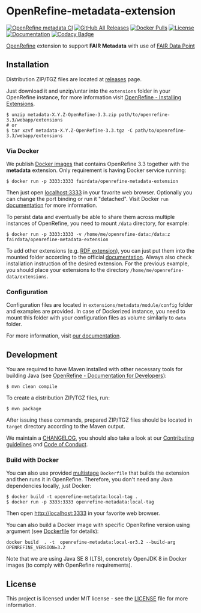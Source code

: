 # OpenRefine-metadata-extension

[![OpenRefine metadata CI](https://github.com/FAIRDataTeam/OpenRefine-metadata-extension/workflows/OpenRefine%20metadata%20CI/badge.svg?branch=master)](https://github.com/FAIRDataTeam/OpenRefine-metadata-extension/actions)
[![GitHub All Releases](https://img.shields.io/github/downloads/FAIRDataTeam/OpenRefine-metadata-extension/total)](https://github.com/FAIRDataTeam/OpenRefine-metadata-extension/releases)
[![Docker Pulls](https://img.shields.io/docker/pulls/fairdata/openrefine-metadata-extension)](https://hub.docker.com/r/fairdata/openrefine-metadata-extension)
[![License](https://img.shields.io/github/license/FAIRDataTeam/OpenRefine-metadata-extension)](LICENSE)
[![Documentation](https://readthedocs.org/projects/fairdatapoint/badge/?version=latest)](https://fairdatapoint.readthedocs.io/en/latest/openrefine/usage.html)
[![Codacy Badge](https://api.codacy.com/project/badge/Grade/aca649b193144fb68428ba3039a49ad5)](https://www.codacy.com/manual/MarekSuchanek/OpenRefine-metadata-extension?utm_source=github.com&amp;utm_medium=referral&amp;utm_content=FAIRDataTeam/OpenRefine-metadata-extension&amp;utm_campaign=Badge_Grade)

[OpenRefine](http://openrefine.org) extension to support **FAIR Metadata** with use of [FAIR Data Point](https://github.com/FAIRDataTeam/FAIRDataPoint)

## Installation

Distribution ZIP/TGZ files are located at [releases](https://github.com/FAIRDataTeam/OpenRefine-metadata-extension/releases) page.

Just download it and unzip/untar into the `extensions` folder in your OpenRefine instance, for more information visit [OpenRefine - Installing Extensions](https://github.com/OpenRefine/OpenRefine/wiki/Installing-Extensions).

```console
$ unzip metadata-X.Y.Z-OpenRefine-3.3.zip path/to/openrefine-3.3/webapp/extensions
# or
$ tar xzvf metadata-X.Y.Z-OpenRefine-3.3.tgz -C path/to/openrefine-3.3/webapp/extensions
```

### Via Docker

We publish [Docker images](https://hub.docker.com/r/fairdata/openrefine-metadata-extension) that contains OpenRefine 3.3 together with the **metadata** extension. Only requirement is having Docker service running:

```console
$ docker run -p 3333:3333 fairdata/openrefine-metadata-extension
```

Then just open [localhost:3333](http://localhost:3333) in your favorite web browser. Optionally you can change the port binding or run it "detached". Visit Docker `run` [documentation](https://docs.docker.com/engine/reference/run/) for more information.

To persist data and eventually be able to share them across multiple instances of OpenRefine, you need to mount `/data` directory, for example:

```console
$ docker run -p 3333:3333 -v /home/me/openrefine-data:/data:z fairdata/openrefine-metadata-extension
```

To add other extensions (e.g. [RDF extension](https://github.com/stkenny/grefine-rdf-extension)), you can just put them into the mounted folder according to the official [documentation](https://github.com/OpenRefine/OpenRefine/wiki/Installing-Extensions). Always also check installation instruction of the desired extension. For the previous example, you should place your extensions to the directory `/home/me/openrefine-data/extensions`.

### Configuration

Configuration files are located in `extensions/metadata/module/config` folder and examples are provided. In case of Dockerized instance, you need to mount this folder with your configuration files as volume similarly to `data` folder.

For more information, visit [our documentation](https://fairdatapoint.readthedocs.io/en/latest/openrefine/setup.html#configuration).

## Development

You are required to have Maven installed with other necessary tools for building Java (see [OpenRefine - Documentation for Developers](https://github.com/OpenRefine/OpenRefine/wiki/Documentation-For-Developers)):

```console
$ mvn clean compile
```

To create a distribution ZIP/TGZ files, run:

```console
$ mvn package
```

After issuing these commands, prepared ZIP/TGZ files should be located in `target` directory according to the Maven output.

We maintain a [CHANGELOG](CHANGELOG.md), you should also take a look at our [Contributing guidelines](CONTRIBUTING.md) and
[Code of Conduct](CODE_OF_CONDUCT.md).

### Build with Docker

You can also use provided [multistage](https://docs.docker.com/develop/develop-images/multistage-build/) `Dockerfile`
that builds the extension and then runs it in OpenRefine. Therefore, you don't need
any Java dependencies locally, just Docker:

```console
$ docker build -t openrefine-metadata:local-tag .
$ docker run -p 3333:3333 openrefine-metadata:local-tag
```

Then open [http://localhost:3333](http://localhost:3333) in your favorite web browser.

You can also build a Docker image with specific OpenRefine version using argument (see [Dockerfile](Dockerfile) for details):

```console
docker build  . -t  openrefine-metadata:local-or3.2 --build-arg OPENREFINE_VERSION=3.2
```

Note that we are using Java SE 8 (LTS), concretely OpenJDK 8 in Docker images (to comply with OpenRefine requirements).

## License

This project is licensed under MIT license - see the [LICENSE](LICENSE) file for more information.
